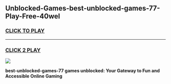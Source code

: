 
## Unblocked-Games-best-unblocked-games-77-Play-Free-40wel
<h3>
<a href="https://premium76.site?title=best-unblocked-games-77&ref=18A1">CLICK TO PLAY</a></h3>
<hr>

<h3>
<a href="https://premium76.site?title=best-unblocked-games-77&ref=18A1">CLICK 2 PLAY</a>
  
</h3>

<a href="https://premium76.site?title=best-unblocked-games-77&ref=18A1"><img src="https://clearcache.store/games.png"></a>


**best-unblocked-games-77 games unblocked: Your Gateway to Fun and Accessible Online Gaming**
